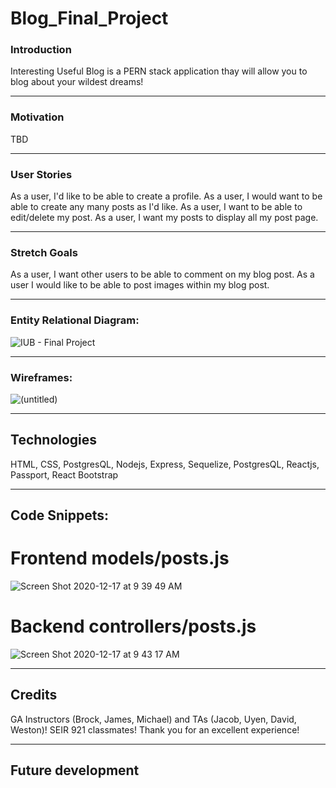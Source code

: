 # Blog_Final_Project

### Introduction
Interesting Useful Blog is a PERN stack application thay will allow you to blog about your wildest dreams!

---
### Motivation
 TBD

---
### User Stories 

As a user, I'd like to be able to create a profile.
As a user, I would want to be able to create any many posts as I'd like.
As a user, I want to be able to edit/delete my post.
As a user, I want my posts to display all my post page.

---
### Stretch Goals

As a user, I want other users to be able to comment on my blog post.
As a user I would like to be able to post images within my blog post.

---
### Entity Relational Diagram:
![IUB - Final Project](https://user-images.githubusercontent.com/71733757/102519824-d9734d00-4047-11eb-93ac-c277585256b6.png)

---
### Wireframes:
![(untitled)](https://user-images.githubusercontent.com/71733757/102521113-5fdc5e80-4049-11eb-9467-ef926c0a883d.png)

---
## Technologies
HTML, CSS, PostgresQL, Nodejs, Express, Sequelize, PostgresQL, Reactjs, Passport, React Bootstrap

---
## Code Snippets:
# Frontend models/posts.js
![Screen Shot 2020-12-17 at 9 39 49 AM](https://user-images.githubusercontent.com/71733757/102523138-032e7300-404c-11eb-8999-5f8208e9df42.png)

# Backend controllers/posts.js
![Screen Shot 2020-12-17 at 9 43 17 AM](https://user-images.githubusercontent.com/71733757/102524047-463d1600-404d-11eb-9a44-ac562f8ba185.png)

---
## Credits
 GA Instructors (Brock, James, Michael) and TAs (Jacob, Uyen, David, Weston)!
 SEIR 921 classmates! 
 Thank you for an excellent experience!
 
---
## Future development

